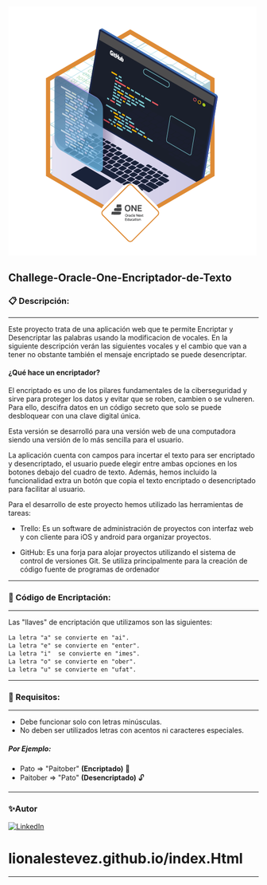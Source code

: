 ![Imagen para Challeg](https://raw.githubusercontent.com/FelipeSanmartin2/Challenge-one-codificador-5/main/Imagenes/one.png)

## Challege-Oracle-One-Encriptador-de-Texto

### 📋 Descripción:

---

Este proyecto trata de una aplicación web que te permite Encriptar y Desencriptar las palabras usando la modificacion de vocales. En la siguiente descripción verán las siguientes vocales y el cambio que van a tener no obstante también el mensaje encriptado se puede desencriptar.

#### ¿Qué hace un encriptador?

El encriptado es uno de los pilares fundamentales de la ciberseguridad y sirve para proteger los datos y evitar que se roben, cambien o se vulneren. Para ello, descifra datos en un código secreto que solo se puede desbloquear con una clave digital única.

Esta versión se desarrolló para una versión web de una computadora siendo una versión de lo más sencilla para el usuario.

La aplicación cuenta con campos para incertar el texto para ser encriptado y desencriptado, el usuario puede elegir entre ambas opciones en los botones debajo del cuadro de texto. Además, hemos incluido la funcionalidad extra un botón que copia el texto encriptado o desencriptado para facilitar al usuario.

Para el desarrollo de este proyecto hemos utilizado las herramientas de tareas:

- Trello: Es un software de administración de proyectos con interfaz web y con cliente para iOS y android para organizar proyectos.

- GitHub: Es una forja para alojar proyectos utilizando el sistema de control de versiones Git. Se utiliza principalmente para la creación de código fuente de programas de ordenador

---

### 🔑 Código de Encriptación:

---

Las "llaves" de encriptación que utilizamos son las siguientes:

```
La letra "a" se convierte en "ai".
La letra "e" se convierte en "enter".
La letra "i"  se convierte en "imes".
La letra "o" se convierte en "ober".
La letra "u" se convierte en "ufat".

```

---

### 📜 Requisitos:

---

- Debe funcionar solo con letras minúsculas.
- No deben ser utilizados letras con acentos ni caracteres especiales.

##### Por Ejemplo:

- Pato => "Paitober" **(Encriptado)** 🔐
- Paitober => "Pato" **(Desencriptado)** 🔓

---

### ✨Autor

[![LinkedIn](https://media.licdn.com/dms/image/C4E12AQEQRLUcPj3VPg/article-cover_image-shrink_600_2000/0/1642676100233?e=2147483647&v=beta&t=Q8sJkXQNBRhr3NfRSjWyRO1BduU4xFJJhcbAahVh_3I)](http://linkedin.com/in/jose-leonel-estevez-maldonado-0955701b9)

# lionalestevez.github.io/index.Html

---
